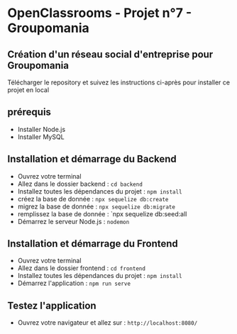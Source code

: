 # OpenClassrooms - Projet n°7 - Groupomania

## Création d'un réseau social d'entreprise pour Groupomania

Télécharger le repository et suivez les instructions ci-après pour installer ce projet en local

## prérequis

* Installer Node.js
* Installer MySQL

## Installation et démarrage du Backend

* Ouvrez votre terminal
* Allez dans le dossier backend : `cd backend` 
* Installez toutes les dépendances du projet : `npm install`
* créez la base de donnée : `npx sequelize db:create`
* migrez la base de donnée : `npx sequelize db:migrate`
* remplissez la base de donnée : `npx sequelize db:seed:all
* Démarrez le serveur Node.js : `nodemon`

## Installation et démarrage du Frontend

* Ouvrez votre terminal
* Allez dans le dossier frontend : `cd frontend` 
* Installez toutes les dépendances du projet : `npm install`
* Démarrez l'application : `npm run serve`

## Testez l'application
* Ouvrez votre navigateur et allez sur : `http://localhost:8080/`





